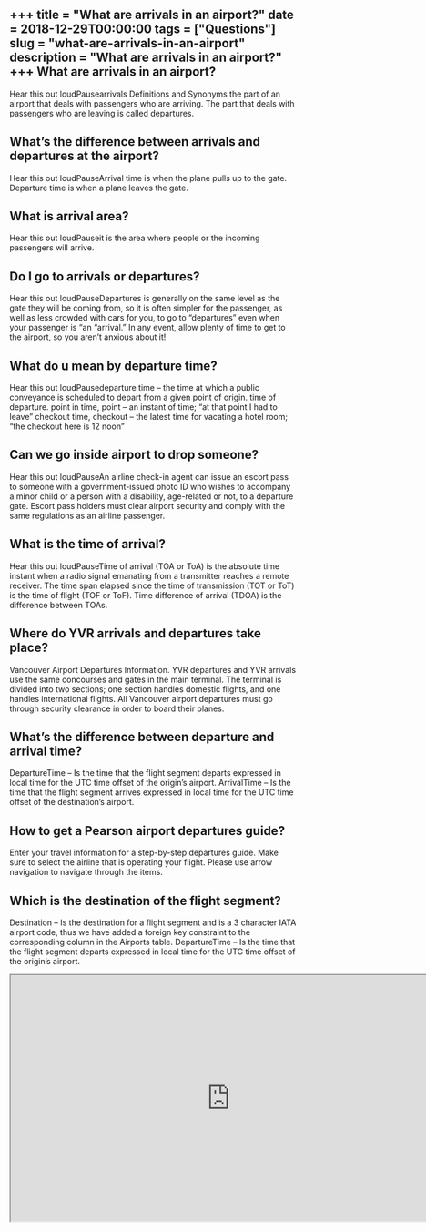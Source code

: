 +++
title = "What are arrivals in an airport?"
date = 2018-12-29T00:00:00
tags = ["Questions"]
slug = "what-are-arrivals-in-an-airport"
description = "What are arrivals in an airport?"
+++
What are arrivals in an airport?
--------------------------------

Hear this out loudPausearrivals ​Definitions and Synonyms the part of an airport that deals with passengers who are arriving. The part that deals with passengers who are leaving is called departures.

What’s the difference between arrivals and departures at the airport?
---------------------------------------------------------------------

Hear this out loudPauseArrival time is when the plane pulls up to the gate. Departure time is when a plane leaves the gate.

What is arrival area?
---------------------

Hear this out loudPauseit is the area where people or the incoming passengers will arrive.

Do I go to arrivals or departures?
----------------------------------

Hear this out loudPauseDepartures is generally on the same level as the gate they will be coming from, so it is often simpler for the passenger, as well as less crowded with cars for you, to go to “departures” even when your passenger is “an “arrival.” In any event, allow plenty of time to get to the airport, so you aren’t anxious about it!

What do u mean by departure time?
---------------------------------

Hear this out loudPausedeparture time – the time at which a public conveyance is scheduled to depart from a given point of origin. time of departure. point in time, point – an instant of time; “at that point I had to leave” checkout time, checkout – the latest time for vacating a hotel room; “the checkout here is 12 noon”

Can we go inside airport to drop someone?
-----------------------------------------

Hear this out loudPauseAn airline check-in agent can issue an escort pass to someone with a government-issued photo ID who wishes to accompany a minor child or a person with a disability, age-related or not, to a departure gate. Escort pass holders must clear airport security and comply with the same regulations as an airline passenger.

What is the time of arrival?
----------------------------

Hear this out loudPauseTime of arrival (TOA or ToA) is the absolute time instant when a radio signal emanating from a transmitter reaches a remote receiver. The time span elapsed since the time of transmission (TOT or ToT) is the time of flight (TOF or ToF). Time difference of arrival (TDOA) is the difference between TOAs.

Where do YVR arrivals and departures take place?
------------------------------------------------

Vancouver Airport Departures Information. YVR departures and YVR arrivals use the same concourses and gates in the main terminal. The terminal is divided into two sections; one section handles domestic flights, and one handles international flights. All Vancouver airport departures must go through security clearance in order to board their planes.

What’s the difference between departure and arrival time?
---------------------------------------------------------

DepartureTime – Is the time that the flight segment departs expressed in local time for the UTC time offset of the origin’s airport. ArrivalTime – Is the time that the flight segment arrives expressed in local time for the UTC time offset of the destination’s airport.

How to get a Pearson airport departures guide?
----------------------------------------------

Enter your travel information for a step-by-step departures guide. Make sure to select the airline that is operating your flight. Please use arrow navigation to navigate through the items.

Which is the destination of the flight segment?
-----------------------------------------------

Destination – Is the destination for a flight segment and is a 3 character IATA airport code, thus we have added a foreign key constraint to the corresponding column in the Airports table. DepartureTime – Is the time that the flight segment departs expressed in local time for the UTC time offset of the origin’s airport.

<iframe allow="accelerometer; autoplay; clipboard-write; encrypted-media; gyroscope; picture-in-picture" allowfullscreen="" class="__youtube_prefs__  epyt-is-override  no-lazyload" data-no-lazy="1" data-origheight="433" data-origwidth="770" data-skipgform_ajax_framebjll="" height="433" id="_ytid_75318" loading="lazy" src="https://www.youtube.com/embed/C1f2GwWLB3k?enablejsapi=1&autoplay=0&cc_load_policy=0&cc_lang_pref=&iv_load_policy=1&loop=0&modestbranding=0&rel=1&fs=1&playsinline=0&autohide=2&theme=dark&color=red&controls=1&" title="YouTube player" width="770"></iframe>